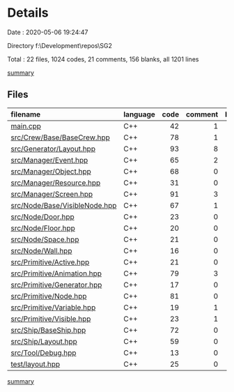 # Details

Date : 2020-05-06 19:24:47

Directory f:\Development\repos\SG2

Total : 22 files,  1024 codes, 21 comments, 156 blanks, all 1201 lines

[summary](results.md)

## Files
| filename | language | code | comment | blank | total |
| :--- | :--- | ---: | ---: | ---: | ---: |
| [main.cpp](/main.cpp) | C++ | 42 | 1 | 9 | 52 |
| [src/Crew/Base/BaseCrew.hpp](/src/Crew/Base/BaseCrew.hpp) | C++ | 78 | 1 | 15 | 94 |
| [src/Generator/Layout.hpp](/src/Generator/Layout.hpp) | C++ | 93 | 8 | 15 | 116 |
| [src/Manager/Event.hpp](/src/Manager/Event.hpp) | C++ | 65 | 2 | 11 | 78 |
| [src/Manager/Object.hpp](/src/Manager/Object.hpp) | C++ | 68 | 0 | 9 | 77 |
| [src/Manager/Resource.hpp](/src/Manager/Resource.hpp) | C++ | 31 | 0 | 6 | 37 |
| [src/Manager/Screen.hpp](/src/Manager/Screen.hpp) | C++ | 91 | 3 | 7 | 101 |
| [src/Node/Base/VisibleNode.hpp](/src/Node/Base/VisibleNode.hpp) | C++ | 67 | 1 | 6 | 74 |
| [src/Node/Door.hpp](/src/Node/Door.hpp) | C++ | 23 | 0 | 3 | 26 |
| [src/Node/Floor.hpp](/src/Node/Floor.hpp) | C++ | 20 | 0 | 3 | 23 |
| [src/Node/Space.hpp](/src/Node/Space.hpp) | C++ | 21 | 0 | 4 | 25 |
| [src/Node/Wall.hpp](/src/Node/Wall.hpp) | C++ | 16 | 0 | 3 | 19 |
| [src/Primitive/Active.hpp](/src/Primitive/Active.hpp) | C++ | 21 | 0 | 6 | 27 |
| [src/Primitive/Animation.hpp](/src/Primitive/Animation.hpp) | C++ | 79 | 3 | 4 | 86 |
| [src/Primitive/Generator.hpp](/src/Primitive/Generator.hpp) | C++ | 17 | 0 | 7 | 24 |
| [src/Primitive/Node.hpp](/src/Primitive/Node.hpp) | C++ | 81 | 0 | 13 | 94 |
| [src/Primitive/Variable.hpp](/src/Primitive/Variable.hpp) | C++ | 19 | 1 | 6 | 26 |
| [src/Primitive/Visible.hpp](/src/Primitive/Visible.hpp) | C++ | 23 | 1 | 5 | 29 |
| [src/Ship/BaseShip.hpp](/src/Ship/BaseShip.hpp) | C++ | 72 | 0 | 9 | 81 |
| [src/Ship/Layout.hpp](/src/Ship/Layout.hpp) | C++ | 59 | 0 | 9 | 68 |
| [src/Tool/Debug.hpp](/src/Tool/Debug.hpp) | C++ | 13 | 0 | 4 | 17 |
| [test/layout.hpp](/test/layout.hpp) | C++ | 25 | 0 | 2 | 27 |

[summary](results.md)